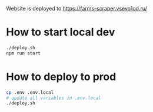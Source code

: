 Website is deployed to https://farms-scraper.vsevo1od.ru/

# How to start local dev
```bash
./deploy.sh
npm run start
```
# How to deploy to prod

```bash
cp .env .env.local
# update all variables in .env.local
./deploy.sh
```
